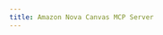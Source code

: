 ```yaml
---
title: Amazon Nova Canvas MCP Server
---
```


<!-- {%include "../../src/nova-canvas-mcp-server/README.md"%} -->
